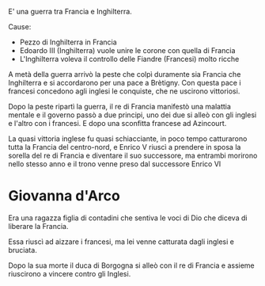 E' una guerra tra Francia e Inghilterra.

Cause:
- Pezzo di Inghilterra in Francia
- Edoardo III (Inghilterra) vuole unire le corone con quella di Francia
- L'Inghilterra voleva il controllo delle Fiandre (Francesi) molto ricche

A metà della guerra arrivò la peste che colpì duramente sia Francia che Inghilterra e si accordarono per una pace a Brètigny. Con questa pace i francesi concedono agli inglesi le conquiste, che ne uscirono vittoriosi.

Dopo la peste ripartì la guerra, il re di Francia manifestò una malattia mentale e il governo passò a due principi, uno dei due si alleò con gli inglesi e l'altro con i francesi. E dopo una sconfitta francese ad Azincourt.

La quasi vittoria inglese fu quasi schiacciante, in poco tempo catturarono tutta la Francia del centro-nord, e Enrico V riuscì a prendere in sposa la sorella del re di Francia e diventare il suo successore, ma entrambi morirono nello stesso anno e il trono venne preso dal successore Enrico VI

# Giovanna d'Arco

Era una ragazza figlia di contadini che sentiva le voci di Dio che diceva di liberare la Francia.

Essa riuscì ad aizzare i francesi, ma lei venne catturata dagli inglesi e bruciata.

Dopo la sua morte il duca di Borgogna si alleò con il re di Francia e assieme riuscirono a vincere contro gli Inglesi.